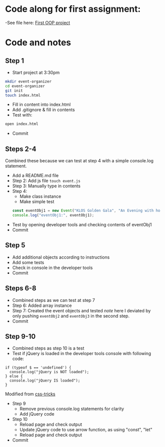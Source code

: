 # Code along for first assignment:
-See file here: [First OOP project](https://github.com/Techtonica/curriculum/blob/master/javascript/first-js-oop-project.md)

# Code and notes

## Step 1
- Start project at 3:30pm
```bash
mkdir event-organizer
cd event-organizer
git init
touch index.html
```
- Fill in content into index.html
- Add .gitignore & fill in contents
- Test with:
```bash
open index.html
```
- Commit

## Steps 2-4
Combined these because we can test at step 4 with a simple console.log statement.
- Add a README.md file
- Step 2: Add js file
`touch event.js`
- Step 3: Manually type in contents
- Step 4:
  - Make class instance
  - Make simple test
  ```js
  const eventObj1 = new Event("KLOS Golden Gala", "An Evening with hollywood vampires");
  console.log("eventObj1:", eventObj1);
  ```
- Test by opening developer tools and checking contents of eventObj1
- Commit

## Step 5
- Add additional objects according to instructions
- Add some tests
- Check in console in the developer tools
- Commit

## Steps 6-8
- Combined steps as we can test at step 7
- Step 6: Added array instance
- Step 7: Created the event objects and tested
*note* here I deviated by only pushing `eventObj2` and `eventObj3` in the second step.
- Commit

## Step 9-10
- Combined steps as step 10 is a test
- Test if jQuery is loaded in the developer tools console with following code:
```
if (typeof $ == 'undefined') {
  console.log("jQuery is NOT loaded");
} else {
  console.log("jQuery IS loaded");
}
```
Modified from [css-tricks](https://css-tricks.com/snippets/jquery/check-if-jquery-is-loaded/)
- Step 9
  - Remove previous console.log statements for clarity
  - Add jQuery code
- Step 10
  - Reload page and check output
  - Update jQuery code to use arrow function, as using "const", "let"
  - Reload page and check output
- Commit

